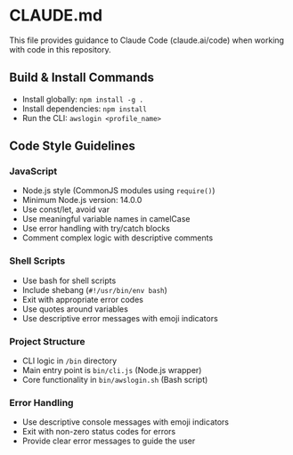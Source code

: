 # CLAUDE.md

This file provides guidance to Claude Code (claude.ai/code) when working with code in this repository.

## Build & Install Commands
- Install globally: `npm install -g .`
- Install dependencies: `npm install`
- Run the CLI: `awslogin <profile_name>`

## Code Style Guidelines

### JavaScript
- Node.js style (CommonJS modules using `require()`)
- Minimum Node.js version: 14.0.0
- Use const/let, avoid var
- Use meaningful variable names in camelCase
- Use error handling with try/catch blocks
- Comment complex logic with descriptive comments

### Shell Scripts
- Use bash for shell scripts
- Include shebang (`#!/usr/bin/env bash`)
- Exit with appropriate error codes
- Use quotes around variables
- Use descriptive error messages with emoji indicators

### Project Structure
- CLI logic in `/bin` directory
- Main entry point is `bin/cli.js` (Node.js wrapper)
- Core functionality in `bin/awslogin.sh` (Bash script)

### Error Handling
- Use descriptive console messages with emoji indicators
- Exit with non-zero status codes for errors
- Provide clear error messages to guide the user